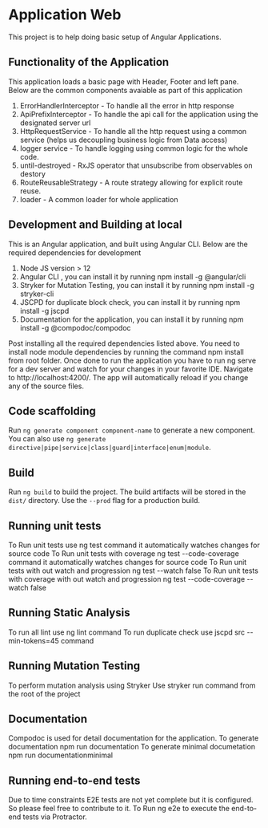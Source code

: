 # Application Web

This project is to help doing basic setup of Angular Applications.

## Functionality of the Application

 This application loads a basic page with Header, Footer and left pane. 
 Below are the common components avaiable as part of this application

1. ErrorHandlerInterceptor - To handle all the error in http response 
2. ApiPrefixInterceptor - To handle the api call for the application using the designated server url 
3. HttpRequestService - To handle all the http request using a common service (helps us decoupling business logic from Data access)
4. logger service - To handle logging using common logic for the whole code.
5. until-destroyed - RxJS operator that unsubscribe from observables on destory
6. RouteReusableStrategy - A route strategy allowing for explicit route reuse.
7. loader - A common loader for whole application

## Development and Building at local

This is an Angular application, and built using Angular CLI. Below are the required dependencies for development

1. Node JS version > 12
2. Angular CLI , you can install it by running npm install -g @angular/cli
3. Stryker for Mutation Testing, you can install it by running npm install -g stryker-cli
4. JSCPD for duplicate block check, you can install it by running npm install -g jscpd
6. Documentation for the application, you can install it by running npm install -g @compodoc/compodoc

Post installing all the required dependencies listed above. You need to install node module dependencies by running the command npm install from root folder.
Once done to run the application you have to run ng serve for a dev server and watch for your changes in your favorite IDE. Navigate to http://localhost:4200/. The app will automatically reload if you change any of the source files.

## Code scaffolding

Run `ng generate component component-name` to generate a new component. You can also use `ng generate directive|pipe|service|class|guard|interface|enum|module`.

## Build

Run `ng build` to build the project. The build artifacts will be stored in the `dist/` directory. Use the `--prod` flag for a production build.

## Running unit tests

To Run unit tests use ng test command it automatically watches changes for source code
To Run unit tests with coverage ng test --code-coverage command it automatically watches changes for source code
To Run unit tests with out watch and progression ng test --watch false
To Run unit tests with coverage with out watch and progression ng test --code-coverage --watch false

## Running Static Analysis

To run all lint use ng lint command
To run duplicate check use  jscpd src --min-tokens=45 command

## Running Mutation Testing

To perform mutation analysis using Stryker
Use stryker run command from the root of the project

## Documentation

Compodoc is used for detail documentation for the application.
To generate documentation npm run documentation 
To generate minimal documetation npm run documentationminimal

## Running end-to-end tests

Due to time constraints E2E tests are not yet complete but it is configured. So please feel free to contribute to it.
To Run ng e2e to execute the end-to-end tests via Protractor.
